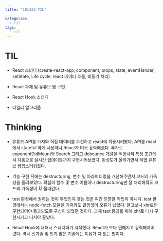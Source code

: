 ```yaml
---
title: "201123-TIL"

categories:
  - til
tags:
  - til
---
```

# TIL
 - React 스터디 (create-react-app, component, props, state, eventHander, setState, Life cycle, react 데이터 흐름, 비동기 처리)

 - React 과제 및 유튜브 웹 구현

 - React Hook 스터디

 - 데일리 알고리즘

 

# Thinking
 - 유튜브 API를 가져와 직접 데이터를 수신하고 react에 적용시켜봤다. API를 react에서 stateful 하게 사용하니 React가 더욱 강력해졌다. 추가로 coponentDidMount와 Search 그리고 debounce 개념을 적용시켜 특정 조건에서 자동으로 실시간 업데이트까지 구현시켜보았다. 완성도가 올라가면서 제법 유튜브 웹앱스러워졌다.

 - 기능 구현 뒤에는 destructuring, 변수 및 파라미터명을 개선해주면서 코드의 가독성을 올려보았다. 확실히 함수 및 변수 이름이나 destructuring만 잘 처리해줘도 코드의 가독성이 확 올라간다.

 - test 환경에서 원하는 것이 무엇인지 찾는 것은 여간 깐깐한 작업이 아니다. test 환경에서는 node-fetch 모듈을 가져와도 끊임없이 오류가 났었다. 알고보니 xhr로만 구현되어야 통과되도록 구성이 되었던 것이다. 과제 text 통과를 위해 xhr로 다시 구현시키고 나서야 끝났다. 

 - React Hook에 대해서 스터디하기 시작했다. React가 보다 편해지고 강력해져버렸다. 역시 신기술 및 인기 많은 기술에는 이유가 다 있는 법이다.